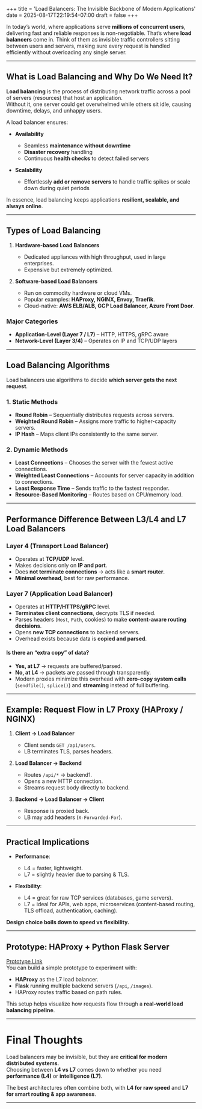 +++
title = 'Load Balancers: The Invisible Backbone of Modern Applications'
date = 2025-08-17T22:19:54-07:00
draft = false
+++

In today’s world, where applications serve **millions of concurrent users**, delivering fast and reliable responses is non-negotiable. That’s where **load balancers** come in. Think of them as invisible traffic controllers sitting between users and servers, making sure every request is handled efficiently without overloading any single server.

---

## What is Load Balancing and Why Do We Need It?

**Load balancing** is the process of distributing network traffic across a pool of servers (resources) that host an application.  
Without it, one server could get overwhelmed while others sit idle, causing downtime, delays, and unhappy users.

A load balancer ensures:

- **Availability**  
  - Seamless **maintenance without downtime**  
  - **Disaster recovery** handling  
  - Continuous **health checks** to detect failed servers

- **Scalability**  
  - Effortlessly **add or remove servers** to handle traffic spikes or scale down during quiet periods  

In essence, load balancing keeps applications **resilient, scalable, and always online**.

---

## Types of Load Balancing

1. **Hardware-based Load Balancers**  
   - Dedicated appliances with high throughput, used in large enterprises.  
   - Expensive but extremely optimized.

2. **Software-based Load Balancers**  
   - Run on commodity hardware or cloud VMs.  
   - Popular examples: **HAProxy, NGINX, Envoy, Traefik**.  
   - Cloud-native: **AWS ELB/ALB, GCP Load Balancer, Azure Front Door**.

### Major Categories
- **Application-Level (Layer 7 / L7)** – HTTP, HTTPS, gRPC aware  
- **Network-Level (Layer 3/4)** – Operates on IP and TCP/UDP layers  

---

## Load Balancing Algorithms

Load balancers use algorithms to decide **which server gets the next request**.

### 1. Static Methods
- **Round Robin** – Sequentially distributes requests across servers.  
- **Weighted Round Robin** – Assigns more traffic to higher-capacity servers.  
- **IP Hash** – Maps client IPs consistently to the same server.

### 2. Dynamic Methods
- **Least Connections** – Chooses the server with the fewest active connections.  
- **Weighted Least Connections** – Accounts for server capacity in addition to connections.  
- **Least Response Time** – Sends traffic to the fastest responder.  
- **Resource-Based Monitoring** – Routes based on CPU/memory load.

---

## Performance Difference Between L3/L4 and L7 Load Balancers

### Layer 4 (Transport Load Balancer)
- Operates at **TCP/UDP** level.  
- Makes decisions only on **IP and port**.  
- Does **not terminate connections** → acts like a **smart router**.  
- **Minimal overhead**, best for raw performance.  

### Layer 7 (Application Load Balancer)
- Operates at **HTTP/HTTPS/gRPC** level.  
- **Terminates client connections**, decrypts TLS if needed.  
- Parses headers (`Host`, `Path`, cookies) to make **content-aware routing decisions**.  
- Opens **new TCP connections** to backend servers.  
- Overhead exists because data is **copied and parsed**.  

#### Is there an “extra copy” of data?  
- **Yes, at L7** → requests are buffered/parsed.  
- **No, at L4** → packets are passed through transparently.  
- Modern proxies minimize this overhead with **zero-copy system calls** (`sendfile()`, `splice()`) and **streaming** instead of full buffering.

---

## Example: Request Flow in L7 Proxy (HAProxy / NGINX)

1. **Client → Load Balancer**  
   - Client sends `GET /api/users`.  
   - LB terminates TLS, parses headers.  

2. **Load Balancer → Backend**  
   - Routes `/api/*` → backend1.  
   - Opens a new HTTP connection.  
   - Streams request body directly to backend.  

3. **Backend → Load Balancer → Client**  
   - Response is proxied back.  
   - LB may add headers (`X-Forwarded-For`).  

---

## Practical Implications

- **Performance**:  
  - L4 = faster, lightweight.  
  - L7 = slightly heavier due to parsing & TLS.  

- **Flexibility**:  
  - L4 = great for raw TCP services (databases, game servers).  
  - L7 = ideal for APIs, web apps, microservices (content-based routing, TLS offload, authentication, caching).  

**Design choice boils down to speed vs flexibility.**

---

## Prototype: HAProxy + Python Flask Server

[Prototype Link](https://github.com/suriya-shanmugam/load-balancer)   
You can build a simple prototype to experiment with:

- **HAProxy** as the L7 load balancer.  
- **Flask** running multiple backend servers (`/api`, `/images`).  
- HAProxy routes traffic based on path rules.  

This setup helps visualize how requests flow through a **real-world load balancing pipeline**.

---

# Final Thoughts

Load balancers may be invisible, but they are **critical for modern distributed systems**.  
Choosing between **L4 vs L7** comes down to whether you need **performance (L4)** or **intelligence (L7)**.  

The best architectures often combine both, with **L4 for raw speed** and **L7 for smart routing & app awareness**. 

---

